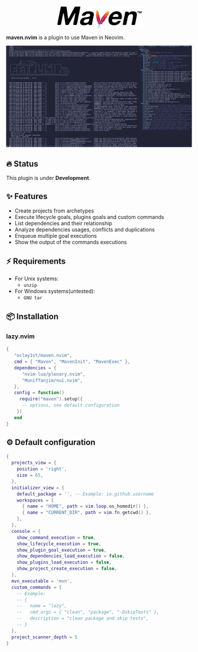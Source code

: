 <br/>
<div align="center">
  <a  href="https://github.com/oclay1st/maven.nvim">
    <img src="assets/maven.png" alt="Logo" >
  </a>
</div>

**maven.nvim** is a plugin to use Maven in Neovim.

<div>
  <img src ="assets/screenshot.png">
</div>

## 🔥 Status
This plugin is under **Development**.

## ✨ Features

- Create projects from archetypes
- Execute lifecycle goals, plugins goals and custom commands
- List dependencies and their relationship
- Analyze dependencies usages, conflicts and duplications
- Enqueue multiple goal executions
- Show the output of the commands executions

## ⚡️ Requirements

-  For Unix systems:
   - `unzip`
-  For Windows systems(untested):
   - `GNU tar`

## 📦 Installation

### lazy.nvim

```lua
{
   "oclay1st/maven.nvim",
   cmd = { "Maven", "MavenInit", "MavenExec" },
   dependencies = {
      "nvim-lua/plenary.nvim",
      "MunifTanjim/nui.nvim",
   },
   config = function()
     require("maven").setup({
      -- options, see default configuration
    })
   end
}
```

## ⚙️  Default configuration

```lua
{
  projects_view = {
    position = 'right',
    size = 65,
  },
  initializer_view = {
    default_package = '', -- Example: io.github.username
    workspaces = {
      { name = "HOME", path = vim.loop.os_homedir() },
      { name = "CURRENT_DIR", path = vim.fn.getcwd() },
    },
  },
  console = {
    show_command_execution = true,
    show_lifecycle_execution = true,
    show_plugin_goal_execution = true,
    show_dependencies_load_execution = false,
    show_plugins_load_execution = false,
    show_project_create_execution = false,
  },
  mvn_executable = 'mvn',
  custom_commands = {
    -- Example: 
    -- {
    --   name = "lazy",
    --   cmd_args = { "clean", "package", "-DskipTests" },
    --   description = "clean package and skip tests",
    -- }
  }, 
  project_scanner_depth = 5
}
```
